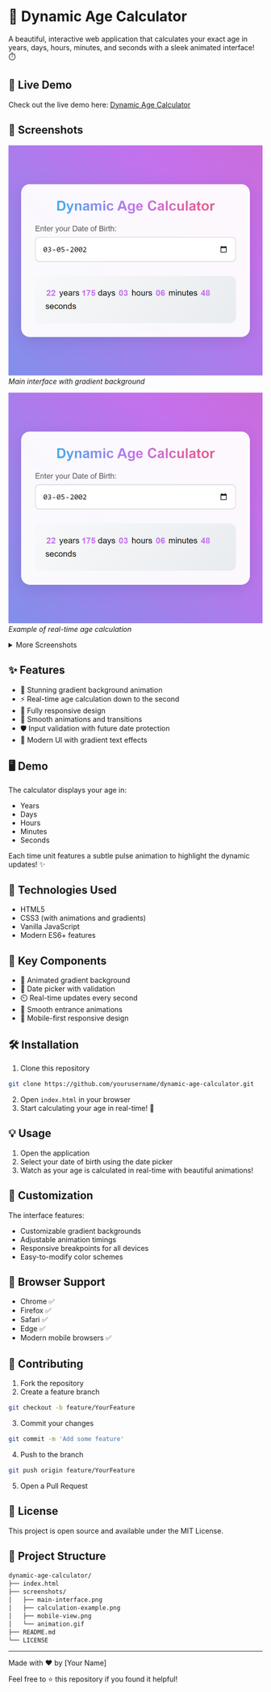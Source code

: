 # 🎂 Dynamic Age Calculator 

A beautiful, interactive web application that calculates your exact age in years, days, hours, minutes, and seconds with a sleek animated interface! ⏱️

## 🔴 Live Demo

Check out the live demo here: [Dynamic Age Calculator](https://babureddynr.github.io/age-calculator/)

## 📸 Screenshots

![Age Calculator Main Interface](https://github.com/babureddynr/age-caclualtor/blob/main/_C__Users_reddy_OneDrive_Desktop_Age-Calcuator_index.html.png)
*Main interface with gradient background*

![Age Calculation Example](https://github.com/babureddynr/age-caclualtor/blob/main/_C__Users_reddy_OneDrive_Desktop_Age-Calcuator_index.html.png)
*Example of real-time age calculation*

<details>
<summary>More Screenshots</summary>

![Mobile View](./screenshots/mobile-view.png)
*Responsive mobile interface*

![Animation Demo](./screenshots/animation.gif)
*Gradient animation in action*

</details>

## ✨ Features

- 🌈 Stunning gradient background animation
- ⚡ Real-time age calculation down to the second
- 📱 Fully responsive design
- 🎯 Smooth animations and transitions
- 🛡️ Input validation with future date protection
- 🎨 Modern UI with gradient text effects

## 🖥️ Demo

The calculator displays your age in:
- Years
- Days
- Hours
- Minutes
- Seconds

Each time unit features a subtle pulse animation to highlight the dynamic updates! ✨

## 🚀 Technologies Used

- HTML5
- CSS3 (with animations and gradients)
- Vanilla JavaScript
- Modern ES6+ features

## 🎯 Key Components

- 🎨 Animated gradient background
- 📅 Date picker with validation
- ⏲️ Real-time updates every second
- 💫 Smooth entrance animations
- 📱 Mobile-first responsive design

## 🛠️ Installation

1. Clone this repository
```bash
git clone https://github.com/yourusername/dynamic-age-calculator.git
```
2. Open `index.html` in your browser
3. Start calculating your age in real-time! 🎉

## 💡 Usage

1. Open the application
2. Select your date of birth using the date picker
3. Watch as your age is calculated in real-time with beautiful animations!

## 🎨 Customization

The interface features:
- Customizable gradient backgrounds
- Adjustable animation timings
- Responsive breakpoints for all devices
- Easy-to-modify color schemes

## 📱 Browser Support

- Chrome ✅
- Firefox ✅
- Safari ✅
- Edge ✅
- Modern mobile browsers ✅

## 🤝 Contributing

1. Fork the repository
2. Create a feature branch
```bash
git checkout -b feature/YourFeature
```
3. Commit your changes
```bash
git commit -m 'Add some feature'
```
4. Push to the branch
```bash
git push origin feature/YourFeature
```
5. Open a Pull Request

## 📄 License

This project is open source and available under the MIT License.

## 📁 Project Structure

```
dynamic-age-calculator/
├── index.html
├── screenshots/
│   ├── main-interface.png
│   ├── calculation-example.png
│   ├── mobile-view.png
│   └── animation.gif
├── README.md
└── LICENSE
```

---

Made with ❤️ by [Your Name]

Feel free to ⭐ this repository if you found it helpful!
